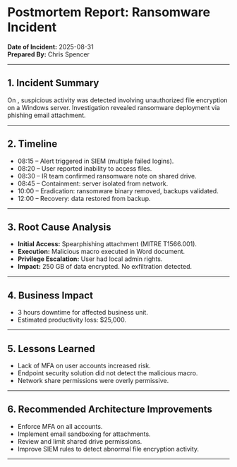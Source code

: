 # Postmortem Report: Ransomware Incident

**Date of Incident:** 2025-08-31  
**Prepared By:** Chris Spencer  

---

## 1. Incident Summary
On <date>, suspicious activity was detected involving unauthorized file encryption on a Windows server. Investigation revealed ransomware deployment via phishing email attachment.

---

## 2. Timeline
- 08:15 – Alert triggered in SIEM (multiple failed logins).
- 08:20 – User reported inability to access files.
- 08:30 – IR team confirmed ransomware note on shared drive.
- 08:45 – Containment: server isolated from network.
- 10:00 – Eradication: ransomware binary removed, backups validated.
- 12:00 – Recovery: data restored from backup.

---

## 3. Root Cause Analysis
- **Initial Access:** Spearphishing attachment (MITRE T1566.001).  
- **Execution:** Malicious macro executed in Word document.  
- **Privilege Escalation:** User had local admin rights.  
- **Impact:** 250 GB of data encrypted. No exfiltration detected.  

---

## 4. Business Impact
- 3 hours downtime for affected business unit.
- Estimated productivity loss: $25,000.

---

## 5. Lessons Learned
- Lack of MFA on user accounts increased risk.
- Endpoint security solution did not detect the malicious macro.
- Network share permissions were overly permissive.

---

## 6. Recommended Architecture Improvements
- Enforce MFA on all accounts.  
- Implement email sandboxing for attachments.  
- Review and limit shared drive permissions.  
- Improve SIEM rules to detect abnormal file encryption activity.  

---
